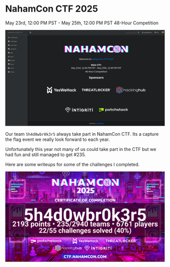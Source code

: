 # NahamCon CTF 2025

May 23rd, 12:00 PM PST - May 25th, 12:00 PM PST
48-Hour Competition

[<img src="nahamconctf.png"/>](nahamconctf.png)

Our team `5h4d0wbr0k3r5` always take part in NahamCon CTF.  Its a capture the flag event we really look forward to each year.  

Unfortunately this year not many of us could take part in the CTF but we had fun and still managed to get #235. 

Here are some writeups for some of the challenges I completed.  

[<img src="cert.png"/>](cert.png)
